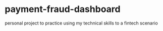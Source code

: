 # payment-fraud-dashboard
personal project to practice using my technical skills to a fintech scenario
